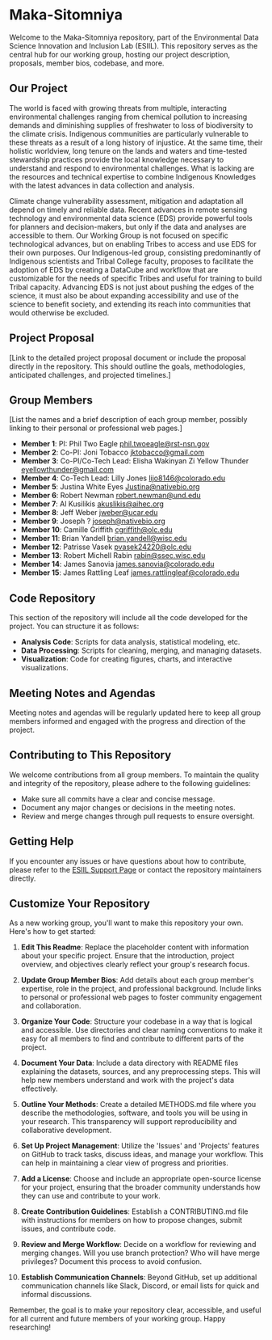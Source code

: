 # Maka-Sitomniya

Welcome to the Maka-Sitomniya repository, part of the Environmental Data Science Innovation and Inclusion Lab (ESIIL). This repository serves as the central hub for our working group, hosting our project description, proposals, member bios, codebase, and more.

## Our Project

The world is faced with growing threats from multiple, interacting environmental challenges ranging from chemical pollution to increasing demands and diminishing supplies of freshwater to loss of biodiversity to the climate crisis. Indigenous communities are particularly vulnerable to these threats as a result of a long history of injustice.  At the same time, their holistic worldview, long tenure on the lands and waters and time-tested stewardship practices provide the local knowledge necessary to understand and respond to environmental challenges.  What is lacking are the resources and technical expertise to combine Indigenous Knowledges with the latest advances in data collection and analysis.  

Climate change vulnerability assessment, mitigation and adaptation all depend on timely and reliable data. Recent advances in remote sensing technology and environmental data science (EDS) provide powerful tools for planners and decision-makers, but only if the data and analyses are accessible to them.  Our Working Group is not focused on specific technological advances, but on enabling Tribes to access and use EDS for their own purposes.  Our Indigenous-led group, consisting predominantly of Indigenous scientists and Tribal College faculty, proposes to facilitate the adoption of EDS by creating a DataCube and workflow that are customizable for the needs of specific Tribes and useful for training to build Tribal capacity.  Advancing EDS is not just about pushing the edges of the science, it must also be about expanding accessibility and use of the science to benefit society, and extending its reach into communities that would otherwise be excluded.

## Project Proposal

[Link to the detailed project proposal document or include the proposal directly in the repository. This should outline the goals, methodologies, anticipated challenges, and projected timelines.]

## Group Members

[List the names and a brief description of each group member, possibly linking to their personal or professional web pages.]

- **Member 1**: PI: Phil Two Eagle <phil.twoeagle@rst-nsn.gov>
- **Member 2**: Co-PI: Joni Tobacco <jktobacco@gmail.com>
- **Member 3**: Co-PI/Co-Tech Lead: Elisha Wakinyan Zi Yellow Thunder <eyellowthunder@gmail.com>
- **Member 4**: Co-Tech Lead: Lilly Jones <lijo8146@colorado.edu>
- **Member 5**: Justina White Eyes <Justina@nativebio.org>
- **Member 6**: Robert Newman <robert.newman@und.edu>
- **Member 7**: Al Kusilikis <akuslikis@aihec.org>
- **Member 8**: Jeff Weber <jweber@ucar.edu> 
- **Member 9**: Joseph ? <joseph@nativebio.org>
- **Member 10**: Camille Griffith <cgriffith@olc.edu>
- **Member 11**: Brian Yandell <brian.yandell@wisc.edu>
- **Member 12**: Patrisse Vasek <pvasek24220@olc.edu>
- **Member 13**: Robert Michell Rabin <rabin@ssec.wisc.edu>
- **Member 14**: James Sanovia <james.sanovia@colorado.edu>
- **Member 15**: James Rattling Leaf <james.rattlingleaf@colorado.edu>

  
## Code Repository

This section of the repository will include all the code developed for the project. You can structure it as follows:

- **Analysis Code**: Scripts for data analysis, statistical modeling, etc.
- **Data Processing**: Scripts for cleaning, merging, and managing datasets.
- **Visualization**: Code for creating figures, charts, and interactive visualizations.

## Meeting Notes and Agendas

Meeting notes and agendas will be regularly updated here to keep all group members informed and engaged with the progress and direction of the project.

## Contributing to This Repository

We welcome contributions from all group members. To maintain the quality and integrity of the repository, please adhere to the following guidelines:

- Make sure all commits have a clear and concise message.
- Document any major changes or decisions in the meeting notes.
- Review and merge changes through pull requests to ensure oversight.

## Getting Help

If you encounter any issues or have questions about how to contribute, please refer to the [ESIIL Support Page](https://esiil.org/support) or contact the repository maintainers directly.

## Customize Your Repository

As a new working group, you'll want to make this repository your own. Here's how to get started:

1. **Edit This Readme**: Replace the placeholder content with information about your specific project. Ensure that the introduction, project overview, and objectives clearly reflect your group's research focus.

2. **Update Group Member Bios**: Add details about each group member's expertise, role in the project, and professional background. Include links to personal or professional web pages to foster community engagement and collaboration.

3. **Organize Your Code**: Structure your codebase in a way that is logical and accessible. Use directories and clear naming conventions to make it easy for all members to find and contribute to different parts of the project.

4. **Document Your Data**: Include a data directory with README files explaining the datasets, sources, and any preprocessing steps. This will help new members understand and work with the project's data effectively.

5. **Outline Your Methods**: Create a detailed METHODS.md file where you describe the methodologies, software, and tools you will be using in your research. This transparency will support reproducibility and collaborative development.

6. **Set Up Project Management**: Utilize the 'Issues' and 'Projects' features on GitHub to track tasks, discuss ideas, and manage your workflow. This can help in maintaining a clear view of progress and priorities.

7. **Add a License**: Choose and include an appropriate open-source license for your project, ensuring that the broader community understands how they can use and contribute to your work.

8. **Create Contribution Guidelines**: Establish a CONTRIBUTING.md file with instructions for members on how to propose changes, submit issues, and contribute code.

9. **Review and Merge Workflow**: Decide on a workflow for reviewing and merging changes. Will you use branch protection? Who will have merge privileges? Document this process to avoid confusion.

10. **Establish Communication Channels**: Beyond GitHub, set up additional communication channels like Slack, Discord, or email lists for quick and informal discussions.

Remember, the goal is to make your repository clear, accessible, and useful for all current and future members of your working group. Happy researching!

